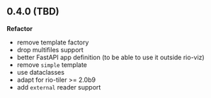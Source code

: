 
## 0.4.0 (TBD)

**Refactor**

* remove template factory
* drop multifiles support
* better FastAPI app definition (to be able to use it outside rio-viz)
* remove `simple` template
* use dataclasses
* adapt for rio-tiler >= 2.0b9
* add `external` reader support
